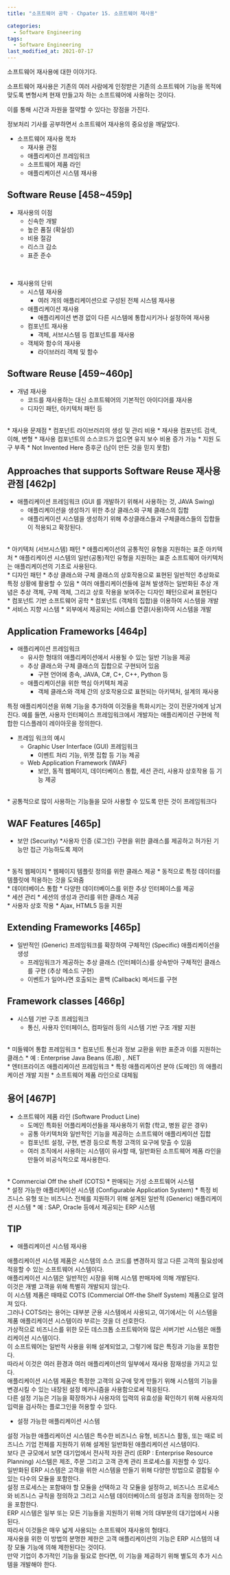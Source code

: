 ```yaml
---
title: "소프트웨어 공학 - Chpater 15. 소프트웨어 재사용"

categories:
  - Software Engineering
tags: 
  - Software Engineering
last_modified_at: 2021-07-17
---
```


소프트웨어 재사용에 대한 이야기다.

소프트웨어 재사용은 기존의 여러 사람에게 인정받은 기존의 소프트웨어 기능을 목적에 맞도록 변형시켜 현재 만들고자 하는 소프트웨어에 사용하는 것이다.

이를 통해 시간과 자원을 절약할 수 있다는 장점을 가진다.

정보처리 기사를 공부하면서 소프트웨어 재사용의 중요성을 깨달았다.

* 소프트웨어 재사용 목차
   * 재사용 관점
   * 애플리케이션 프레임워크
   * 소프트웨어 제품 라인
   * 애플리케이션 시스템 재사용

## Software Reuse [458~459p]

* 재사용의 이점
   * 신속한 개발  
   * 높은 품질 (확실성)
   * 비용 절감 
   * 리스크 감소 
   * 표준 준수 

<br/>

* 재사용의 단위
   * 시스템 재사용
      * 여러 개의 애플리케이션으로 구성된 전체 시스템 재사용
   * 애플리케이션 재사용
      * 애플리케이션 변경 없이 다른 시스템에 통합시키거나 설정하여 재사용
   * 컴포넌트 재사용
      * 객체, 서브시스템 등 컴포넌트를 재사용
   * 객체와 함수의 재사용
      * 라이브러리 객체 및 함수

## Software Reuse [459~460p]

* 개념 재사용
   * 코드를 재사용하는 대신 소프트웨어의 기본적인 아이디어를 재사용
   * 디자인 패턴, 아키텍처 패턴 등
<br/>
* 재사용 문제점
   * 컴포넌트 라이브러리의 생성 및 관리 비용
   * 재사용 컴포넌트 검색, 이해, 변형
   * 재사용 컴포넌트의 소스코드가 없으면 유지 보수 비용 증가 가능
   * 지원 도구 부족
   * Not Invented Here 증후군 (남이 만든 것을 믿지 못함)

## Approaches that supports Software Reuse 재사용 관점 [462p]

* 애플리케이션 프레임워크 (GUI 를 개발하기 위해서 사용하는 것, JAVA Swing)
   * 애플리케이션을 생성하기 위한 추상 클래스와 구체 클래스의 집합
   * 애플리케이션 시스템을 생성하기 위해 추상클래스들과 구체클래스들의 집합들이 적용되고 확장된다.
<br/>
* 아키텍처 (서브시스템) 패턴
   * 애플리케이션의 공통적인 유형을 지원하는 표준 아키텍처
   * 애플리케이션 시스템의 일반(공통)적인 유형을 지원하는 표준 소프트웨어 아키텍처는 애플리케이션의 기초로 사용된다.
<br/>
* 디자인 패턴
   * 추상 클래스와 구체 클래스의 상호작용으로 표현된 일반적인 추상화로 특정 상황에 활용할 수 있음
   * 여러 애플리케이션들에 걸쳐 발생하는 일반화된 추상 개념은 추상 객체, 구체 객체, 그리고 상호 작용을 보여주는 디자인 패턴으로써 표현된다
<br/>
* 컴포넌트 기반 소프트웨어 공학
   * 컴포넌트 (객체의 집합)을 이용하여 시스템을 개발
<br/>
* 서비스 지향 시스템
   * 외부에서 제공되는 서비스를 연결(사용)하여 시스템을 개발

## Application Frameworks [464p]

* 애플리케이션 프레임워크
   * 유사한 형태의 애플리케이션에서 사용될 수 있는 일반 기능을 제공
   * 추상 클래스와 구체 클래스의 집합으로 구현되어 있음
      * 구현 언어에 종속, JAVA, C#, C+, C++, Python 등
   * 애플리케이션을 위한 핵심 아키텍처 제공
      * 객체 클래스와 객체 간의 상호작용으로 표현되는 아키텍처, 설계의 재사용

특정 애플리케이션을 위해 기능을 추가하여 이것들을 특화시키는 것이 전문가에게 남겨진다. 예를 들면, 사용자 인터페이스 프레임워크에서 개발자는 애플리케이션 구현에 적합한 디스플레이 레이아웃을 정의한다.


* 프레임 워크의 예시
   * Graphic User Interface (GUI) 프레임워크
      * 이벤트 처리 기능, 위젯 집합 등 기능 제공
   * Web Application Framework (WAF)
      * 보안, 동적 웹페이지, 데이터베이스 통합, 세션 관리, 사용자 상호작용 등 기능 제공
<br/>
* 공통적으로 많이 사용하는 기능들을 모아 사용할 수 있도록 만든 것이 프레임워크다

## WAF Features [465p]

* 보안 (Security) 
   *사용자 인증 (로그인) 구현을 위한 클래스를 제공하고 허가된 기능만 접근 가능하도록 제어
<br/>
* 동적 웹페이지
   * 웹페이지 템플릿 정의를 위한 클래스 제공
   * 동적으로 특정 데이터를 템플릿에 적용하는 것을 도와줌
<br/>
* 데이터베이스 통합
   * 다양한 데이터베이스를 위한 추상 인터페이스를 제공
<br/>
* 세션 관리
   * 세션의 생성과 관리를 위한 클래스 제공
<br/>
* 사용자 상호 작용
   * Ajax, HTML5 등을 지원

## Extending Frameworks [465p]

* 일반적인 (Generic) 프레임워크를 확장하여 구체적인 (Specific) 애플리케이션을 생성
   * 프레임워크가 제공하는 추상 클래스 (인터페이스)를 상속받아 구체적인 클래스를 구현 (추상 메소드 구현)
   * 이벤트가 일어나면 호출되는 콜백 (Callback) 메서드를 구현


## Framework classes [466p]

* 시스템 기반 구조 프레임워크
   * 통신, 사용자 인터페이스, 컴파일러 등의 시스템 기반 구조 개발 지원
<br/>
* 미들웨어 통합 프레임워크
   * 컴포넌트 통신과 정보 교환을 위한 표준과 이를 지원하는 클래스
   * 예 : Enterprise Java Beans (EJB) , .NET
<br/>
* 엔터프라이즈 애플리케이션 프레임워크
   * 특정 애플리케이션 분야 (도메인) 의 애플리케이션 개발 지원
   * 소프트웨어 제품 라인으로 대체됨

## 용어 [467P]

* 소프트웨어 제품 라인 (Software Product Line)
   * 도메인 특화된 어플리케이션들을 재사용하기 위함 (학교, 병원 같은 경우)
   * 공통 아키텍처와 일반적인 기능을 제공하는 소프트웨어 애플리케이션 집합
   * 컴포넌트 설정, 구현, 변경 등으로 특정 고객의 요구에 맞출 수 있음
   * 여러 조직에서 사용하는 시스템이 유사할 때, 일반화된 소프트웨어 제품 라인을 만들어 비공식적으로 재사용한다.
<br/>
* Commercial Off the shelf (COTS)
   * 판매되는 기성 소프트웨어 시스템
<br/>
* 설정 가능한 애플리케이션 시스템 (Configurable Application System)
   * 특정 비즈니스 유형 또는 비즈니스 전체를 지원하기 위해 설계된 일반적 (Generic) 애플리케이션 시스템
   * 예 : SAP, Oracle 등에서 제공되는 ERP 시스템

## TIP

* 애플리케이션 시스템 재사용 

애플리케이션 시스템 제품은 시스템의 소스 코드를 변경하지 않고 다른 고객의 필요성에 적응할 수 있는 소프트웨어 시스템이다. <br/>
애플리케이션 시스템은 일반적인 시장을 위해 시스템 판매자에 의해 개발된다. <br/>이것은 개별 고객을 위해 특별히 개발되지 않는다. <br/>
이 시스템 제품은 때때로 COTS (Commercial Off-the Shelf System) 제품으로 알려져 있다. <br/>
그러나 COTS라는 용어는 대부분 군용 시스템에서 사용되고, 여기에서는 이 시스템을 제품 애플리케이션 시스템이라 부르는 것을 더 선호한다.<br/>
가상적으로 비즈니스를 위한 모든 데스크톱 소프트웨어와 많은 서버기반 시스템은 애플리케이션 시스템이다. <br/>
이 소프트웨어는 일반적 사용을 위해 설계되었고, 그렇기에 많은 특징과 기능을 포함한다. <br/>
따라서 이것은 여러 환경과 여러 애플리케이션의 일부에서 재사용 잠재성을 가지고 있다.<br/>
애플리케이션 시스템 제품은 특정한 고객의 요구에 맞게 만들기 위해 시스템의 기능을 변경시킬 수 있는 내장된 설정 메커니즘을 사용함으로써 적응된다. <br/>
다른 설정 기능은 기능을 확장하거나 사용자의 입력의 유효성을 확인하기 위해 사용자의 입력을 검사하는 플로그인을 허용할 수 있다.<br/>

* 설정 가능한 애플리케이션 시스템

설정 가능한 애플리케이션 시스템은 특수한 비즈니스 유형, 비즈니스 활동, 또는 때로 비즈니스 기업 전체를 지원하기 위해 설계된 일반화된 애플리케이션 시스템이다. <br/>
보다 큰 규모에서 보면 대기업에서 전사적 자원 관리 (ERP : Enterprise Resource Planning) 시스템은 제조, 주문 그리고 고객 관계 관리 프로세스를 지원할 수 있다.<br/>
일반화된 ERP 시스템은 고객을 위한 시스템을 만들기 위해 다양한 방법으로 결합될 수 있는 다수의 모듈을 포함한다. <br/>
설정 프로세스는 포함돼야 할 모듈을 선택하고 각 모듈을 설정하고, 비즈니스 프로세스와 비즈니스 규칙을 정의하고 그리고 시스템 데이터베이스의 설정과 조직을 정의하는 것을 포함한다.<br/>
ERP 시스템은 일부 또는 모든 기능들을 지원하기 위해 거의 대부분의 대기업에서 사용된다.<br/>
 따라서 이것들은 매우 넓게 사용되는 소프트웨어 재사용의 형태다. <br/>
재사용을 위한 이 방법의 분명한 제한은 고객 애플리케이션의 기능은 ERP 시스템의 내장 모듈 기능에 의해 제한된다는 것이다. <br/>
만약 기업이 추가적인 기능을 필요로 한다면, 이 기능을 제공하기 위해 별도의 추가 시스템을 개발해야 한다.